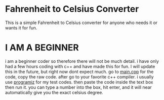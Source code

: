 # Fahrenheit to Celsius Converter
This is a simple Fahrenheit to Celsius converter for anyone who needs it or wants it for fun.
# I AM A BEGINNER
i am a beginner coder so therefore there will not be much detail. i have only had a few hours coding with c++ and have made this for fun. I will update this in the future, but right now dont expect much.
go to [main.cpp](https://github.com/thepsuedospsuedohumuhumunukunukuapuaa/Fahrenheit-to-Celsius-Converter-C-/blob/master/main.cpp) for the code, copy the raw code. after go to your favorite c++ compiler. i usually use [programiz](https://www.programiz.com/cpp-programming/online-compiler/) for my test codes. then paste the code inside the text box then run it. you can type a number into the box, hit enter, and it will near automatically give you the exact celsius degree.
